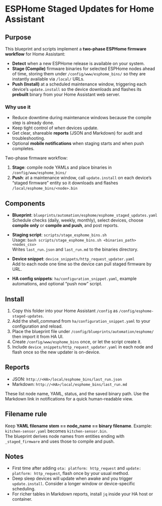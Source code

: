 # ESPHome Staged Updates for Home Assistant

## Purpose

This blueprint and scripts implement a **two‑phase ESPHome firmware workflow** for Home Assistant:

- **Detect** when a new ESPHome release is available on your system.
- **Stage (Compile)** firmware binaries for selected ESPHome nodes ahead of time, storing them under `/config/www/esphome_bins/` so they are instantly available via `/local/` URLs.
- **Push (Install)** at a scheduled maintenance window, triggering each device’s `update.install` so the device downloads and flashes its **prebuilt** binary from your Home Assistant web server.

### Why use it
- Reduce downtime during maintenance windows because the compile step is already done.
- Keep tight control of *when* devices update.
- Get clear, shareable **reports** (JSON and Markdown) for audit and troubleshooting.
- Optional **mobile notifications** when staging starts and when push completes.


Two-phase firmware workflow:
1. **Stage**: compile node YAMLs and place binaries in `/config/www/esphome_bins/`  
2. **Push**: at a maintenance window, call `update.install` on each device’s “staged firmware” entity so it downloads and flashes `/local/esphome_bins/<node>.bin`

## Components

- **Blueprint**: `blueprints/automation/esphome/esphome_staged_updates.yaml`  
  Schedule checks (daily, weekly, monthly), select devices, choose **compile only** or **compile and push**, and post reports.

- **Staging script**: `scripts/stage_esphome_bins.sh`  
  Usage: `bash scripts/stage_esphome_bins.sh <binaries_path> <nodes_csv>`  
  Writes `last_run.json` and `last_run.md` to the binaries directory.

- **Device snippet**: `device_snippets/http_request_updater.yaml`  
  Add to each node one time so the device can pull staged firmware by URL.

- **HA config snippets**: `ha/configuration_snippet.yaml`, example automations, and optional “push now” script.

## Install

1. Copy this folder into your Home Assistant `/config` as `/config/esphome-staged-updates`.
2. Add the shell_command from `ha/configuration_snippet.yaml` to your configuration and reload.
3. Place the blueprint file under `/config/blueprints/automation/esphome/` then import it from HA UI.
4. Create `/config/www/esphome_bins` once, or let the script create it.
5. Include `device_snippets/http_request_updater.yaml` in each node and flash once so the new updater is on-device.

## Reports

- JSON: `http://<HA>/local/esphome_bins/last_run.json`  
- Markdown: `http://<HA>/local/esphome_bins/last_run.md`

These list node name, YAML, status, and the saved binary path. Use the Markdown link in notifications for a quick human-readable view.

## Filename rule

Keep **YAML filename stem == node_name == binary filename**. Example: `kitchen-sensor.yaml` becomes `kitchen-sensor.bin`.  
The blueprint derives node names from entities ending with `_staged_firmware` and uses those to compile and push.

## Notes

- First time after adding `ota: platform: http_request` and `update: platform: http_request`, flash once by your usual method.
- Deep sleep devices will update when awake and you trigger `update.install`. Consider a longer window or device-specific scheduling.
- For richer tables in Markdown reports, install `jq` inside your HA host or container.

